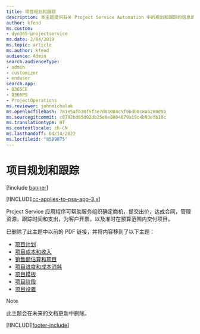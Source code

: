 ```yaml
---
title: 项目规划和跟踪
description: 本主题提供有关 Project Service Automation 中的规划和跟踪的信息的链接。
author: kfend
ms.custom:
- dyn365-projectservice
ms.date: 2/04/2019
ms.topic: article
ms.author: kfend
audience: Admin
search.audienceType:
- admin
- customizer
- enduser
search.app:
- D365CE
- D365PS
- ProjectOperations
ms.reviewer: johnmichalak
ms.openlocfilehash: 781e5afb30f5f3e7d81084c5f9bdb0c8ab200d9b
ms.sourcegitcommit: c0792bd65d92db25e0e8864879a19c4b93efb10c
ms.translationtype: HT
ms.contentlocale: zh-CN
ms.lasthandoff: 04/14/2022
ms.locfileid: "8589875"
---
```

# <a name="project-planning-and-tracking"></a>项目规划和跟踪

[!include [banner](../../includes/psa-now-project-operations.md)]

[!INCLUDE[cc-applies-to-psa-app-3.x](../../includes/cc-applies-to-psa-app-3x.md)]

Project Service 应用程序可帮助服务组织确定商机，提交出价，达成合同，管理资源，跟踪时间和支出，为客户开票，以及准时在预算范围内交付项目。 

已删除了此主题中以前的 PDF 链接，并将内容移到了以下主题：

- [项目计划](../project-creating.md)
- [项目成本和收入](../project-estimating.md)
- [销售额估算和项目](../project-leveraging.md)
- [项目进度和成本消耗](../project-tracking.md)
- [项目模板](../project-templates.md)
- [项目阶段](../project-stages.md)
- [项目设置](../project-settings.md)

> [!NOTE]
> 此主题会在未来的文档更新中删除。 


[!INCLUDE[footer-include](../../includes/footer-banner.md)]
